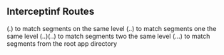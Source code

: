 ## Interceptinf Routes

(.)      to match segments on the same level
(..)     to match segments one the same level
(..)(..) to match segments two the same level
(...)    to match segments from the root app directory